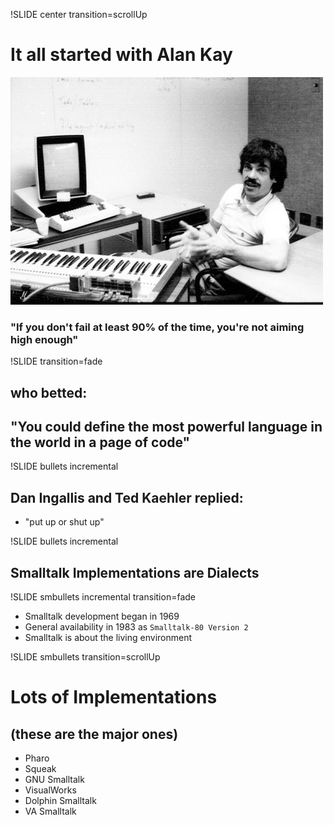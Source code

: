 !SLIDE center transition=scrollUp

# It all started with Alan Kay

![alanKay](alan_kay.jpg)

### "If you don't fail at least 90% of the time, you're not aiming high enough"

!SLIDE transition=fade

## who betted: 
## "You could define the most powerful language in the world in a page of code"

!SLIDE bullets incremental

## Dan Ingallis and Ted Kaehler replied:

* "put up or shut up"

!SLIDE bullets incremental

## Smalltalk Implementations are Dialects


!SLIDE smbullets incremental transition=fade

* Smalltalk development began in 1969
* General availability in 1983 as `Smalltalk-80 Version 2`
* Smalltalk is about the living environment

!SLIDE smbullets transition=scrollUp

# Lots of Implementations
## (these are the major ones)

* Pharo
* Squeak
* GNU Smalltalk
* VisualWorks
* Dolphin Smalltalk
* VA Smalltalk
